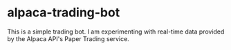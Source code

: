 # alpaca-trading-bot
This is a simple trading bot. I am experimenting with real-time data provided by the Alpaca API's Paper Trading service.
